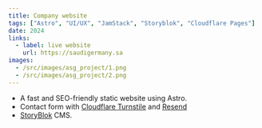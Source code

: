 ```yaml
---
title: Company website
tags: ["Astro", "UI/UX", "JamStack", "Storyblok", "Cloudflare Pages"]
date: 2024
links:
  - label: live website
    url: https://saudigermany.sa
images:
  - /src/images/asg_project/1.png
  - /src/images/asg_project/2.png
---
```


- A fast and SEO-friendly static website using Astro.
- Contact form with <a target="_blank" href="https://www.cloudflare.com/products/turnstile/">Cloudflare Turnstile</a> and <a target="_blank" href="https://resend.com/home">Resend</a>
- <a target="_blank" href="https://storyblok.com">StoryBlok</a> CMS.
